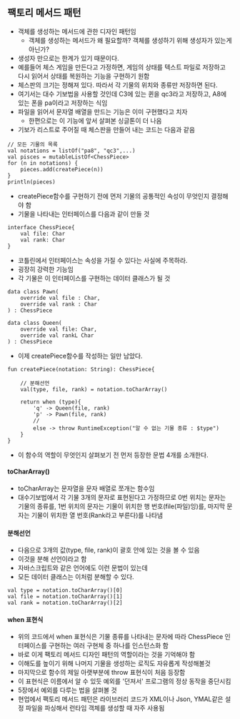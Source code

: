 ## 팩토리 메서드 패턴
- 객체를 생성하는 메서드에 관한 디자인 패턴임
  - 객체를 생성하는 메서드가 왜 필요할까? 객체를 생성하기 위해 생성자가 있는게 아닌가?
- 생성자 만으로는 한계가 있기 때문이다.
- 예를들어 체스 게임을 만든다고 가정하면, 게임의 상태를 텍스트 파일로 저장하고 다시 읽어서 상태를 복원하는 기능을 구현하기 원함
- 체스판의 크기는 정해져 있다. 따라서 각 기물의 위치와 종류만 저장하면 된다.
- 여기서는 대수 기보법을 사용할 것인데 C3에 있는 퀸을 qc3라고 저장하고, A8에 있는 폰을 pa이라고 저장하는 식임
- 파일을 읽어서 문자열 배열을 만드는 기능은 이미 구현했다고 치자
  - 한편으로는 이 기능에 앞서 살펴본 싱글톤이 더 나음
- 기보가 리스트로 주어질 때 체스판을 만들어 내는 코드는 다음과 같음
```
// 모든 기물의 목록
val notations = listOf("pa8", "qc3",...)
val pisces = mutableListOf<ChessPiece>
for (n in notations) {
    pieces.add(createPiece(n))
}
println(pieces)
```
- createPiece함수를 구현하기 전에 먼저 기물의 공통적인 속성이 무엇인지 결정해야 함
- 기물을 나타내는 인터페이스를 다음과 같이 만들 것
```
interface ChessPiece{
    val file: Char
    val rank: Char
}
```
- 코틀린에서 인터페이스는 속성을 가질 수 있다는 사실에 주목하라.
- 굉장히 강력한 기능임
- 각 기물은 이 인터페이스를 구현하는 데이터 클래스가 될 것
```
data class Pawn(
    override val file : Char,
    override val rank : Char
) : ChessPiece

data class Queen(
    override val file: Char,
    override val rankL Char
) : ChessPiece
```
- 이제 createPiece함수를 작성하는 일만 남았다.
```
fun createPiece(notation: String): ChessPiece{
    
    // 분해선언
    val(type, file, rank) = notation.toCharArray()

    return when (type){
        'q' -> Queen(file, rank)
        'p' -> Pawn(file, rank)
        //
        else -> throw RuntimeException("알 수 없는 기물 종류 : $type")
    }
}
```
- 이 함수의 역할이 무엇인지 살펴보기 전 먼저 등장한 문법 4개를 소개한다.

#### toCharArray()
- toCharArray는 문자열을 문자 배열로 쪼개는 함수임
- 대수기보법에서 각 기물 3개의 문자로 표현된다고 가정하므로 0번 위치는 문자는 기물의 종류를, 1번 위치의 문자는 기물이 위치한 행 번호(file(파일)잉)를, 마지막 문자는 기물이 위치한 열 번호(Rank라고 부른다)를 나타냄

#### 분해선언
- 다음으로 3개의 값(type, file, rank)이 괄호 안에 있는 것을 볼 수 있음
- 이것을 분해 선언이라고 함
- 자바스크립트와 같은 언어에도 이런 문법이 있는데
- 모든 데이터 클래스는 이처럼 분해할 수 있다.
```
val type = notation.toCharArray()[0]
val file = notation.toCharArray()[1]
val rank = notation.toCharArray()[2]
```

#### when 표현식
- 위의 코드에서 when 표현식은 기물 종류를 나타내는 문자에 따라 ChessPiece 인터페이스를 구현하는 여러 구현체 중 하나를 인스턴스화 함
- 바로 이게 팩토리 메서드 디자인 패턴의 역할이라는 것을 기억해야 함
- 이해도를 높이기 위해 나머지 기물을 생성하는 로직도 자유롭게 작성해볼것
- 마지막으로 함수의 제일 아랫부분에 throw 표현식이 처음 등장함
- 이 표현식은 이름에서 알 수 있듯 예외를 '던져서' 프로그램의 정상 동작을 중단시킴
- 5장에서 예외를 다루는 법을 살펴볼 것
- 현업에서 팩토리 메서드 패턴은 라이브러리 코드가 XML이나 Json, YMAL같은 설정 파일을 파싱해서 런타임 객체를 생성할 때 자주 사용됨
